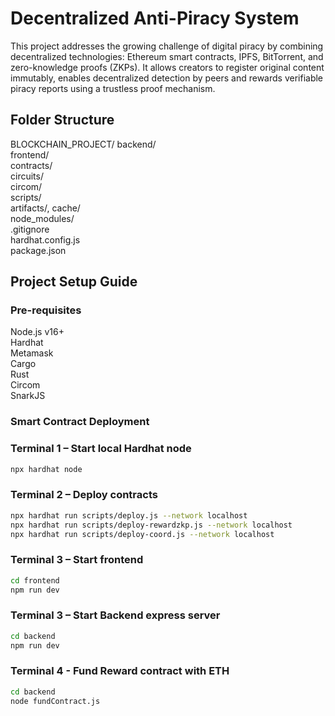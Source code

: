 # Decentralized Anti-Piracy System

This project addresses the growing challenge of digital piracy by combining decentralized technologies: Ethereum smart contracts, IPFS, BitTorrent, and zero-knowledge proofs (ZKPs). It allows creators to register original content immutably, enables decentralized detection by peers and rewards verifiable piracy reports using a trustless proof mechanism.

## Folder Structure
BLOCKCHAIN_PROJECT/
backend/           
frontend/     
contracts/         
circuits/           
circom/           
scripts/            
artifacts/, cache/    
node_modules/       
.gitignore            
hardhat.config.js      
package.json         

## Project Setup Guide

### Pre-requisites
Node.js v16+  
Hardhat  
Metamask  
Cargo  
Rust  
Circom  
SnarkJS  

### Smart Contract Deployment

### Terminal 1 – Start local Hardhat node

```bash
npx hardhat node
```

### Terminal 2 – Deploy contracts
```BASH
npx hardhat run scripts/deploy.js --network localhost  
npx hardhat run scripts/deploy-rewardzkp.js --network localhost  
npx hardhat run scripts/deploy-coord.js --network localhost
```

### Terminal 3 – Start frontend
``` bash
cd frontend  
npm run dev
```
### Terminal 3 – Start Backend express server
``` bash
cd backend  
npm run dev
```
### Terminal 4 - Fund Reward contract with ETH
``` bash
cd backend  
node fundContract.js
```

